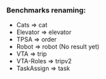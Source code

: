 ### Benchmarks renaming:

* Cats => cat
* Elevator => elevator
* TPSA => order
* Robot => robot (No result yet)
* VTA => trip
* VTA-Roles => tripv2
* TaskAssign => task
